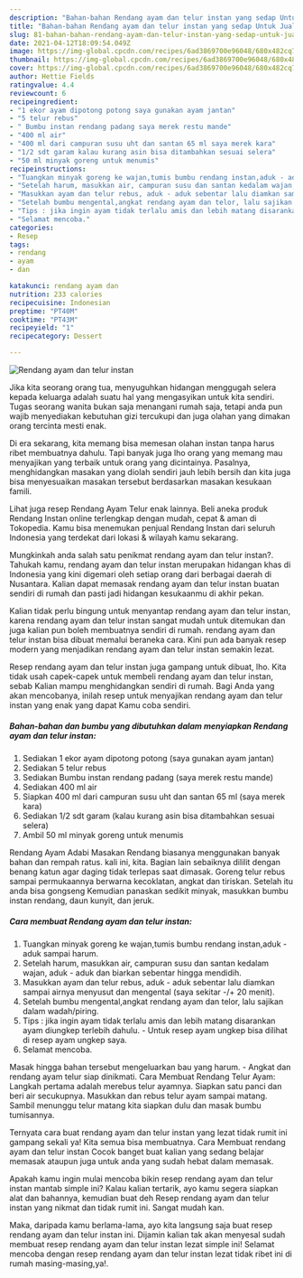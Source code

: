 ```yaml
---
description: "Bahan-bahan Rendang ayam dan telur instan yang sedap Untuk Jualan"
title: "Bahan-bahan Rendang ayam dan telur instan yang sedap Untuk Jualan"
slug: 81-bahan-bahan-rendang-ayam-dan-telur-instan-yang-sedap-untuk-jualan
date: 2021-04-12T18:09:54.049Z
image: https://img-global.cpcdn.com/recipes/6ad3869700e96048/680x482cq70/rendang-ayam-dan-telur-instan-foto-resep-utama.jpg
thumbnail: https://img-global.cpcdn.com/recipes/6ad3869700e96048/680x482cq70/rendang-ayam-dan-telur-instan-foto-resep-utama.jpg
cover: https://img-global.cpcdn.com/recipes/6ad3869700e96048/680x482cq70/rendang-ayam-dan-telur-instan-foto-resep-utama.jpg
author: Hettie Fields
ratingvalue: 4.4
reviewcount: 6
recipeingredient:
- "1 ekor ayam dipotong potong saya gunakan ayam jantan"
- "5 telur rebus"
- " Bumbu instan rendang padang saya merek restu mande"
- "400 ml air"
- "400 ml dari campuran susu uht dan santan 65 ml saya merek kara"
- "1/2 sdt garam kalau kurang asin bisa ditambahkan sesuai selera"
- "50 ml minyak goreng untuk menumis"
recipeinstructions:
- "Tuangkan minyak goreng ke wajan,tumis bumbu rendang instan,aduk - aduk sampai harum."
- "Setelah harum, masukkan air, campuran susu dan santan kedalam wajan, aduk - aduk dan biarkan sebentar hingga mendidih."
- "Masukkan ayam dan telur rebus, aduk - aduk sebentar lalu diamkan sampai airnya menyusut dan mengental (saya sekitar -/+ 20 menit)."
- "Setelah bumbu mengental,angkat rendang ayam dan telor, lalu sajikan dalam wadah/piring."
- "Tips : jika ingin ayam tidak terlalu amis dan lebih matang disarankan ayam diungkep terlebih dahulu. Untuk resep ayam ungkep bisa dilihat di resep ayam ungkep saya."
- "Selamat mencoba."
categories:
- Resep
tags:
- rendang
- ayam
- dan

katakunci: rendang ayam dan 
nutrition: 233 calories
recipecuisine: Indonesian
preptime: "PT40M"
cooktime: "PT43M"
recipeyield: "1"
recipecategory: Dessert

---
```



![Rendang ayam dan telur instan](https://img-global.cpcdn.com/recipes/6ad3869700e96048/680x482cq70/rendang-ayam-dan-telur-instan-foto-resep-utama.jpg)

Jika kita seorang orang tua, menyuguhkan hidangan menggugah selera kepada keluarga adalah suatu hal yang mengasyikan untuk kita sendiri. Tugas seorang  wanita bukan saja menangani rumah saja, tetapi anda pun wajib menyediakan kebutuhan gizi tercukupi dan juga olahan yang dimakan orang tercinta mesti enak.

Di era  sekarang, kita memang bisa memesan olahan instan tanpa harus ribet membuatnya dahulu. Tapi banyak juga lho orang yang memang mau menyajikan yang terbaik untuk orang yang dicintainya. Pasalnya, menghidangkan masakan yang diolah sendiri jauh lebih bersih dan kita juga bisa menyesuaikan masakan tersebut berdasarkan masakan kesukaan famili. 

Lihat juga resep Rendang Ayam Telur enak lainnya. Beli aneka produk Rendang Instan online terlengkap dengan mudah, cepat &amp; aman di Tokopedia. Kamu bisa menemukan penjual Rendang Instan dari seluruh Indonesia yang terdekat dari lokasi &amp; wilayah kamu sekarang.

Mungkinkah anda salah satu penikmat rendang ayam dan telur instan?. Tahukah kamu, rendang ayam dan telur instan merupakan hidangan khas di Indonesia yang kini digemari oleh setiap orang dari berbagai daerah di Nusantara. Kalian dapat memasak rendang ayam dan telur instan buatan sendiri di rumah dan pasti jadi hidangan kesukaanmu di akhir pekan.

Kalian tidak perlu bingung untuk menyantap rendang ayam dan telur instan, karena rendang ayam dan telur instan sangat mudah untuk ditemukan dan juga kalian pun boleh membuatnya sendiri di rumah. rendang ayam dan telur instan bisa dibuat memalui beraneka cara. Kini pun ada banyak resep modern yang menjadikan rendang ayam dan telur instan semakin lezat.

Resep rendang ayam dan telur instan juga gampang untuk dibuat, lho. Kita tidak usah capek-capek untuk membeli rendang ayam dan telur instan, sebab Kalian mampu menghidangkan sendiri di rumah. Bagi Anda yang akan mencobanya, inilah resep untuk menyajikan rendang ayam dan telur instan yang enak yang dapat Kamu coba sendiri.

<!--inarticleads1-->

##### Bahan-bahan dan bumbu yang dibutuhkan dalam menyiapkan Rendang ayam dan telur instan:

1. Sediakan 1 ekor ayam dipotong potong (saya gunakan ayam jantan)
1. Sediakan 5 telur rebus
1. Sediakan  Bumbu instan rendang padang (saya merek restu mande)
1. Sediakan 400 ml air
1. Siapkan 400 ml dari campuran susu uht dan santan 65 ml (saya merek kara)
1. Sediakan 1/2 sdt garam (kalau kurang asin bisa ditambahkan sesuai selera)
1. Ambil 50 ml minyak goreng untuk menumis


Rendang Ayam Adabi Masakan Rendang biasanya menggunakan banyak bahan dan rempah ratus. kali ini, kita. Bagian lain sebaiknya dililit dengan benang katun agar daging tidak terlepas saat dimasak. Goreng telur rebus sampai permukaannya berwarna kecoklatan, angkat dan tiriskan. Setelah itu anda bisa gongseng Kemudian panaskan sedikit minyak, masukkan bumbu instan rendang, daun kunyit, dan jeruk. 

<!--inarticleads2-->

##### Cara membuat Rendang ayam dan telur instan:

1. Tuangkan minyak goreng ke wajan,tumis bumbu rendang instan,aduk - aduk sampai harum.
1. Setelah harum, masukkan air, campuran susu dan santan kedalam wajan, aduk - aduk dan biarkan sebentar hingga mendidih.
1. Masukkan ayam dan telur rebus, aduk - aduk sebentar lalu diamkan sampai airnya menyusut dan mengental (saya sekitar -/+ 20 menit).
1. Setelah bumbu mengental,angkat rendang ayam dan telor, lalu sajikan dalam wadah/piring.
1. Tips : jika ingin ayam tidak terlalu amis dan lebih matang disarankan ayam diungkep terlebih dahulu. - Untuk resep ayam ungkep bisa dilihat di resep ayam ungkep saya.
1. Selamat mencoba.


Masak hingga bahan tersebut mengeluarkan bau yang harum. - Angkat dan rendang ayam telur siap dinikmati. Cara Membuat Rendang Telur Ayam: Langkah pertama adalah merebus telur ayamnya. Siapkan satu panci dan beri air secukupnya. Masukkan dan rebus telur ayam sampai matang. Sambil menunggu telur matang kita siapkan dulu dan masak bumbu tumisannya. 

Ternyata cara buat rendang ayam dan telur instan yang lezat tidak rumit ini gampang sekali ya! Kita semua bisa membuatnya. Cara Membuat rendang ayam dan telur instan Cocok banget buat kalian yang sedang belajar memasak ataupun juga untuk anda yang sudah hebat dalam memasak.

Apakah kamu ingin mulai mencoba bikin resep rendang ayam dan telur instan mantab simple ini? Kalau kalian tertarik, ayo kamu segera siapkan alat dan bahannya, kemudian buat deh Resep rendang ayam dan telur instan yang nikmat dan tidak rumit ini. Sangat mudah kan. 

Maka, daripada kamu berlama-lama, ayo kita langsung saja buat resep rendang ayam dan telur instan ini. Dijamin kalian tak akan menyesal sudah membuat resep rendang ayam dan telur instan lezat simple ini! Selamat mencoba dengan resep rendang ayam dan telur instan lezat tidak ribet ini di rumah masing-masing,ya!.

